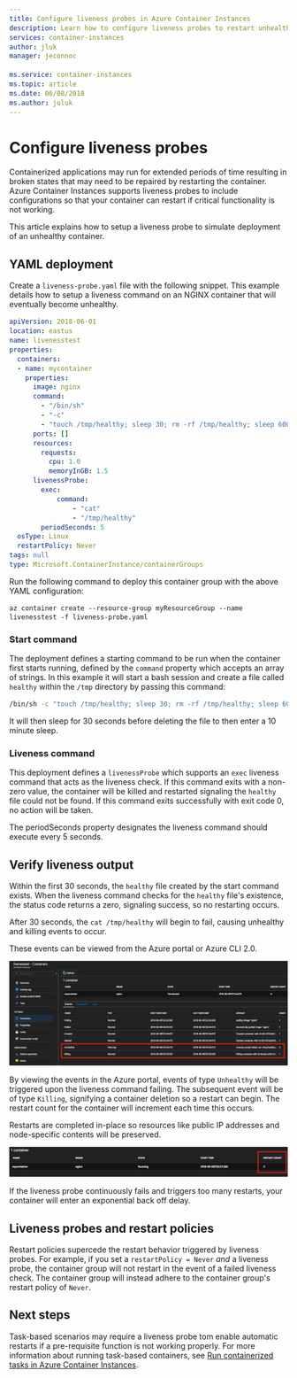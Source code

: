 ```yaml
---
title: Configure liveness probes in Azure Container Instances
description: Learn how to configure liveness probes to restart unhealthy containers in Azure Container Instances
services: container-instances
author: jluk
manager: jeconnoc

ms.service: container-instances
ms.topic: article
ms.date: 06/08/2018
ms.author: juluk
---
```

# Configure liveness probes

Containerized applications may run for extended periods of time resulting in broken states that may need to be repaired by restarting the container. Azure Container Instances supports liveness probes to include configurations so that your container can restart if critical functionality is not working. 

This article explains how to setup a liveness probe to simulate deployment of an unhealthy container.

## YAML deployment

Create a `liveness-probe.yaml` file with the following snippet. This example details how to setup a liveness command on an NGINX container that will eventually become unhealthy. 

```yaml
apiVersion: 2018-06-01
location: eastus
name: livenesstest
properties:
  containers:
  - name: mycontainer
    properties:
      image: nginx
      command:
        - "/bin/sh"
        - "-c"
        - "touch /tmp/healthy; sleep 30; rm -rf /tmp/healthy; sleep 600"
      ports: []
      resources:
        requests:
          cpu: 1.0
          memoryInGB: 1.5
      livenessProbe:
        exec:
            command: 
                - "cat"
                - "/tmp/healthy"
        periodSeconds: 5
  osType: Linux
  restartPolicy: Never
tags: null
type: Microsoft.ContainerInstance/containerGroups
```

Run the following command to deploy this container group with the above YAML configuration:

```azurecli-interactive
az container create --resource-group myResourceGroup --name livenesstest -f liveness-probe.yaml
```

### Start command

The deployment defines a starting command to be run when the container first starts running, defined by the `command` property which accepts an array of strings. In this example it will start a bash session and create a file called `healthy` within the `/tmp` directory by passing this command:

```bash
/bin/sh -c "touch /tmp/healthy; sleep 30; rm -rf /tmp/healthy; sleep 600"
```

 It will then sleep for 30 seconds before deleting the file to then enter a 10 minute sleep.

### Liveness command

This deployment defines a `livenessProbe` which supports an `exec` liveness command that acts as the liveness check. If this command exits with a non-zero value, the container will be killed and restarted signaling the `healthy` file could not be found. If this command exits successfully with exit code 0, no action will be taken.

The periodSeconds property designates the liveness command should execute every 5 seconds.

## Verify liveness output

Within the first 30 seconds, the `healthy` file created by the start command exists. When the liveness command checks for the `healthy` file's existence, the status code returns a zero, signaling success, so no restarting occurs.

After 30 seconds, the `cat /tmp/healthy` will begin to fail, causing unhealthy and killing events to occur. 

These events can be viewed from the Azure portal or Azure CLI 2.0.

![Portal unhealthy event][portal-unhealthy]

By viewing the events in the Azure portal, events of type `Unhealthy` will be triggered upon the liveness command failing. The subsequent event will be of type `Killing`, signifying a container deletion so a restart can begin. The restart count for the container will increment each time this occurs.

Restarts are completed in-place so resources like public IP addresses and node-specific contents will be preserved.

![Portal restart counter][portal-restart]

If the liveness probe continuously fails and triggers too many restarts, your container will enter an exponential back off delay.

## Liveness probes and restart policies

Restart policies supercede the restart behavior triggered by liveness probes. For example, if you set a `restartPolicy = Never` *and* a liveness probe, the container group will not restart in the event of a failed liveness check. The container group will instead adhere to the container group's restart policy of `Never`.

## Next steps

Task-based scenarios may require a liveness probe tom enable automatic restarts if a pre-requisite function is not working properly. For more information about running task-based containers, see [Run containerized tasks in Azure Container Instances](container-instances-restart-policy.md).

<!-- IMAGES -->
[portal-unhealthy]: ./media/container-instances-liveness-probe/unhealthy-killing.png
[portal-restart]: ./media/container-instances-liveness-probe/portal-restart.png